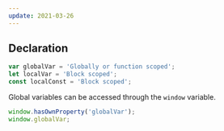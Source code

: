 ```yaml
---
update: 2021-03-26
---
```


## Declaration

```javascript
var globalVar = 'Globally or function scoped';
let localVar = 'Block scoped';
const localConst = 'Block scoped';
```

Global variables can be accessed through the `window` variable.

```javascript
window.hasOwnProperty('globalVar');
window.globalVar;
```
